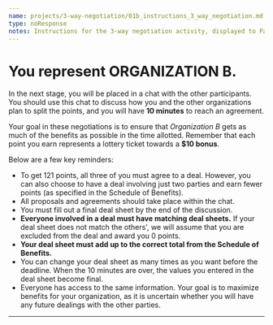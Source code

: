 ```yaml
---
name: projects/3-way-negotiation/01b_instructions_3_way_negotiation.md
type: noResponse
notes: Instructions for the 3-way negotiation activity, displayed to Participants assigned to Organization B.
---
```


# You represent **ORGANIZATION B**.

In the next stage, you will be placed in a chat with the other participants. You should use this chat to discuss how you and the other organizations plan to split the points, and you will have **10 minutes** to reach an agreement.

Your goal in these negotiations is to ensure that *Organization B* gets as much of the benefits as possible in the time allotted. Remember that each point you earn represents a lottery ticket towards a **$10 bonus**.

Below are a few key reminders:

- To get 121 points, all three of you must agree to a deal. However, you can also choose to have a deal involving just two parties and earn fewer points (as specified in the Schedule of Benefits).
- All proposals and agreements should take place within the chat. 
- You must fill out a final deal sheet by the end of the discussion.
- **Everyone involved in a deal must have matching deal sheets.** If your deal sheet does not match the others', we will assume that you are excluded from the deal and award you 0 points.
- **Your deal sheet must add up to the correct total from the Schedule of Benefits.**
- You can change your deal sheet as many times as you want before the deadline. When the 10 minutes are over, the values you entered in the deal sheet become final.
- Everyone has access to the same information. Your goal is to maximize benefits for your organization, as it is uncertain whether you will have any future dealings with the other parties.

---
